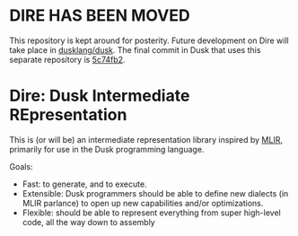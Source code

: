 # DIRE HAS BEEN MOVED
This repository is kept around for posterity. Future development on Dire will take place in [dusklang/dusk](https://github.com/dusklang/dusk). The final commit in Dusk that uses this separate repository is [5c74fb2](https://github.com/dusklang/dusk/commit/5c74fb2bacdf166d8e7fa7c02ce703a815f62ea1).

# Dire: Dusk Intermediate REpresentation
This is (or will be) an intermediate representation library inspired by [MLIR](https://mlir.llvm.org/), primarily for use in the Dusk programming language.

Goals:
- Fast: to generate, and to execute.
- Extensible: Dusk programmers should be able to define new dialects (in MLIR parlance) to open up new capabilities and/or optimizations.
- Flexible: should be able to represent everything from super high-level code, all the way down to assembly
